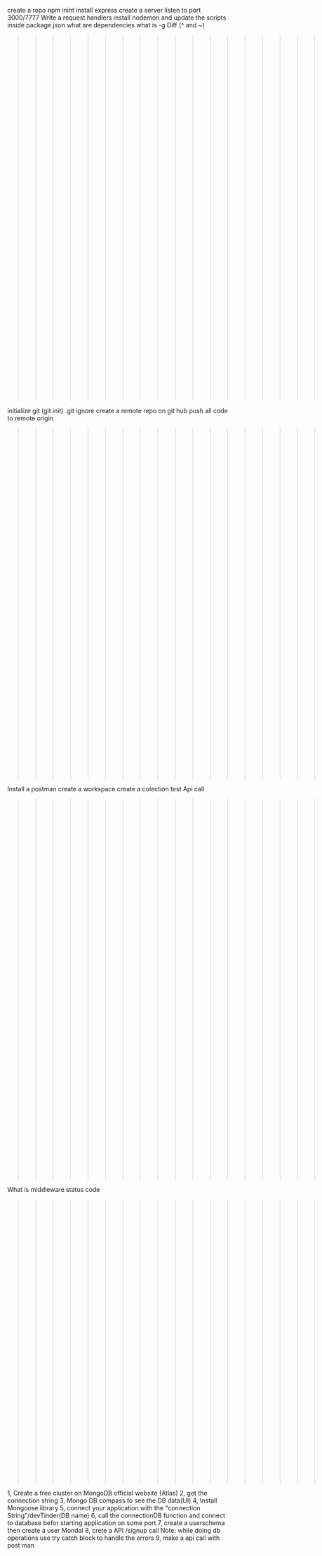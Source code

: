 create a repo
npm inint
install express
create a server
listen to port 3000/7777
Write a request handlers 
install nodemon and update the scripts inside package.json
what are dependencies
what is -g
Diff (^ and ~)


>>>>>>>>>>>>>>>>>>>>> Git creation <<<<<<<<<<<<<<<<<<<>>>>>>>>>>>>>>>>>>>


initialize git (git init)
.git ignore
create a remote repo on git hub
push all code to remote origin


>>>>>>>>>>>>>>>>>>>>> Post man <<<<<<<<<<<<<<<<<<<<>>>>>>>>>>>>>>>>>>>>


Install a postman 
create a workspace
create a colection 
test Api call 

>>>>>>>>>>>>>>>>>>>>>>>>>questions<<<<<<<<<<<<<<<<<<<<<>>>>>>>>>>>>>>>>>>>>>

What is middleware 
status code 

>>>>>>>>>>>>>>>>>>>>>>>>>>>>MondoDB COnnection process>>>>>>>>>>>>>>

1, Create a free cluster on MongoDB official website (Atlas)
2, get the connection string
3, Mongo DB compass to see the DB data(UI)
4, Install Mongoose library
5, connect your application with the "connection String"/devTinder(DB name)
6, call the connectionDB function and connect to database befor starting application on some port
7, create a userschema then create a user Mondal
8, crete a API /signup call
    Note: while doing db operations use try catch block to handle the errors
9, make a api call with post man
